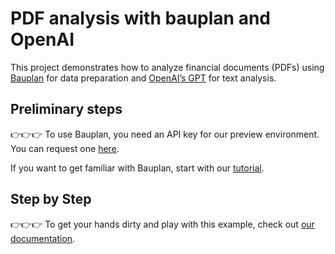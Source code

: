 
# PDF analysis with bauplan and OpenAI

This project demonstrates how to analyze financial documents (PDFs) using [Bauplan](https://www.bauplanlabs.com/) for data preparation and [OpenAI’s GPT](https://chatgpt.com/?ref=dotcom) for text analysis.

## Preliminary steps

👉👉👉 To use Bauplan, you need an API key for our preview environment. You can request one [here](https://www.bauplanlabs.com/#join).

If you want to get familiar with Bauplan, start with our [tutorial](https://docs.bauplanlabs.com/en/latest/tutorial/01_quick_start.html#).

## Step by Step

👉👉👉 To get your hands dirty and play with this example, check out [our documentation](https://docs.bauplanlabs.com/en/latest/examples/pdf_analysis_openai.html).

